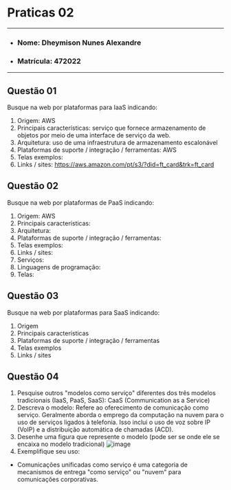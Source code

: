 # Praticas 02

---

- ### Nome: Dheymison Nunes Alexandre
- ### Matrícula: 472022
  
---

## Questão 01

Busque na web por plataformas para IaaS indicando:

1. Origem: AWS
2. Principais características:  serviço que fornece armazenamento de objetos por meio de uma interface de serviço da web.
3. Arquitetura: uso de uma infraestrutura de armazenamento escalonável
4. Plataformas de suporte / integração / ferramentas: AWS
5. Telas exemplos: 
6. Links / sites: https://aws.amazon.com/pt/s3/?did=ft_card&trk=ft_card

## Questão 02

Busque na web por plataformas de PaaS indicando:

1. Origem: AWS
2. Principais características: 
3. Arquitetura:
4. Plataformas de suporte / integração / ferramentas:
5. Telas exemplos:
6. Links / sites:
7. Serviços:
8. Linguagens de programação:
9. Telas:

## Questão 03

Busque na web por plataformas para SaaS indicando:

1. Origem
2. Principais características
3. Plataformas de suporte / integração / ferramentas
4. Telas exemplos
5. Links / sites

## Questão 04

1. Pesquise outros "modelos como serviço" diferentes dos três modelos tradicionais (IaaS, PaaS, SaaS): CaaS (Communication as a Service)
2. Descreva o modelo: Refere ao oferecimento de comunicação como serviço. Geralmente aborda o emprego da computação na nuvem para o uso de serviços ligados à telefonia. Isso inclui o uso de voz sobre IP (VoIP) e a distribuição automática de chamadas (ACD).
3. Desenhe uma figura que represente o modelo (pode ser se onde ele se encaixa no modelo tradicional)
![image](https://user-images.githubusercontent.com/39660020/161836835-9b12ec76-b026-4890-944d-80acc99c9924.png)
4.  Exemplifique seu uso: 
- Comunicações unificadas como serviço é uma categoria de mecanismos de entrega "como serviço" ou "nuvem" para comunicações corporativas.
